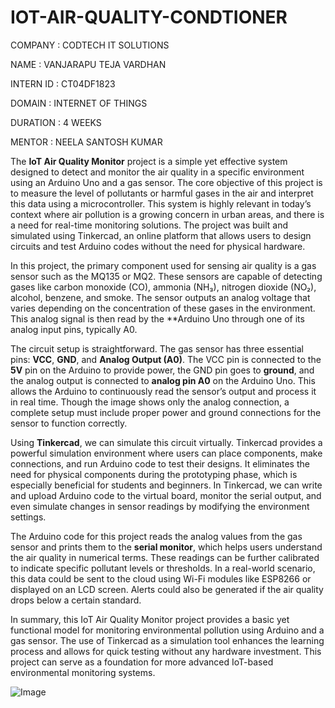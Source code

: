 # IOT-AIR-QUALITY-CONDTIONER
COMPANY : CODTECH IT SOLUTIONS

NAME : VANJARAPU TEJA VARDHAN

INTERN ID : CT04DF1823

DOMAIN : INTERNET OF THINGS

DURATION : 4 WEEKS

MENTOR : NEELA SANTOSH KUMAR

The **IoT Air Quality Monitor** project is a simple yet effective system designed to detect and monitor the air quality in a specific environment using an Arduino Uno and a gas sensor. The core objective of this project is to measure the level of pollutants or harmful gases in the air and interpret this data using a microcontroller. This system is highly relevant in today’s context where air pollution is a growing concern in urban areas, and there is a need for real-time monitoring solutions. The project was built and simulated using Tinkercad, an online platform that allows users to design circuits and test Arduino codes without the need for physical hardware.

In this project, the primary component used for sensing air quality is a gas sensor such as the MQ135 or MQ2. These sensors are capable of detecting gases like carbon monoxide (CO), ammonia (NH₃), nitrogen dioxide (NO₂), alcohol, benzene, and smoke. The sensor outputs an analog voltage that varies depending on the concentration of these gases in the environment. This analog signal is then read by the **Arduino Uno through one of its analog input pins, typically A0.

The circuit setup is straightforward. The gas sensor has three essential pins: **VCC**, **GND**, and **Analog Output (A0)**. The VCC pin is connected to the **5V** pin on the Arduino to provide power, the GND pin goes to **ground**, and the analog output is connected to **analog pin A0** on the Arduino Uno. This allows the Arduino to continuously read the sensor’s output and process it in real time. Though the image shows only the analog connection, a complete setup must include proper power and ground connections for the sensor to function correctly.

Using **Tinkercad**, we can simulate this circuit virtually. Tinkercad provides a powerful simulation environment where users can place components, make connections, and run Arduino code to test their designs. It eliminates the need for physical components during the prototyping phase, which is especially beneficial for students and beginners. In Tinkercad, we can write and upload Arduino code to the virtual board, monitor the serial output, and even simulate changes in sensor readings by modifying the environment settings.

The Arduino code for this project reads the analog values from the gas sensor and prints them to the **serial monitor**, which helps users understand the air quality in numerical terms. These readings can be further calibrated to indicate specific pollutant levels or thresholds. In a real-world scenario, this data could be sent to the cloud using Wi-Fi modules like ESP8266 or displayed on an LCD screen. Alerts could also be generated if the air quality drops below a certain standard.

In summary, this IoT Air Quality Monitor project provides a basic yet functional model for monitoring environmental pollution using Arduino and a gas sensor. The use of Tinkercad as a simulation tool enhances the learning process and allows for quick testing without any hardware investment. This project can serve as a foundation for more advanced IoT-based environmental monitoring systems.

![Image](https://github.com/user-attachments/assets/11140c46-fe51-4600-ba06-ce67ec89666d)
